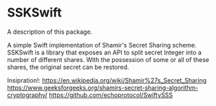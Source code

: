 # SSKSwift

A description of this package.

A simple Swift implementation of Shamir's Secret Sharing scheme. SSKSwift is a library that exposes an API to split secret Integer into a number of different shares. With the possession of some or all of these shares, the original secret can be restored.

Insipration!:
https://en.wikipedia.org/wiki/Shamir%27s_Secret_Sharing
https://www.geeksforgeeks.org/shamirs-secret-sharing-algorithm-cryptography/
https://github.com/echoprotocol/SwiftySSS
